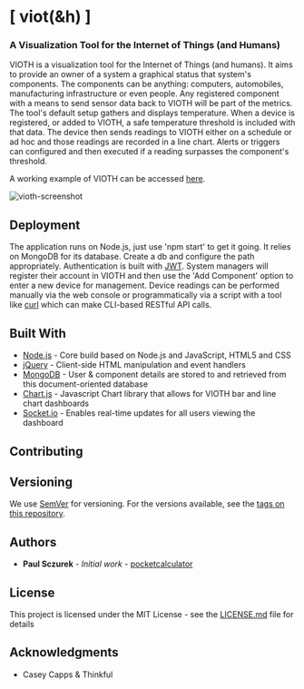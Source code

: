 
# [ viot(&h) ]

### A Visualization Tool for the Internet of Things (and Humans)

VIOTH is a visualization tool for the Internet of Things (and humans).  It aims to provide an owner of a system a graphical status that system's components.  The components can be anything: computers, automobiles, manufacturing infrastructure or even people.  Any registered component with a means to send sensor data back to VIOTH will be part of the metrics.  The tool's default setup gathers and displays temperature.  When a device is registered, or added to VIOTH, a safe temperature threshold is included with that data.  The device then sends readings to VIOTH either on a schedule or ad hoc and those readings are recorded in a line chart.  Alerts or triggers can configured and then executed if a reading surpasses the component's threshold.

A working example of VIOTH can be accessed [here](https://safe-coast-16974.herokuapp.com).

![vioth-screenshot](https://user-images.githubusercontent.com/34637263/39872070-c6653072-5434-11e8-9169-1acb8c7af773.png)

## Deployment

The application runs on Node.js, just use 'npm start' to get it going.  It relies on MongoDB for its database.  Create a db and configure the path appropriately.  Authentication is built with [JWT](https://jwt.io/).  System managers will register their account in VIOTH and then use the 'Add Component' option to enter a new device for management.  Device readings can be performed manually via the web console or programmatically via a script with a tool like [curl](https://curl.haxx.se/) which can make CLI-based RESTful API calls.

## Built With

* [Node.js](http://www.nodejs.org/) - Core build based on Node.js and JavaScript, HTML5 and CSS
* [jQuery](https://maven.jquery.com) - Client-side HTML manipulation and event handlers
* [MongoDB](https://mongodb.com) - User & component details are stored to and retrieved from this document-oriented database
* [Chart.js](https://chartjs.org) - Javascript Chart library that allows for VIOTH bar and line chart dashboards
* [Socket.io](https://socket.io) - Enables real-time updates for all users viewing the dashboard

## Contributing

## Versioning

We use [SemVer](http://semver.org/) for versioning. For the versions available, see the [tags on this repository](https://github.com/your/project/tags). 

## Authors

* **Paul Sczurek** - *Initial work* - [pocketcalculator](https://github.com/pocketcalculator)

## License

This project is licensed under the MIT License - see the [LICENSE.md](LICENSE.md) file for details

## Acknowledgments

* Casey Capps & Thinkful
